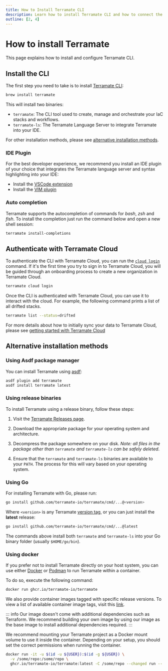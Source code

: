 ```yaml
---
title: How to Install Terramate CLI
description: Learn how to install Terramate CLI and how to connect the CLI to Terramate Cloud.
outline: [2, 4]
---
```


# How to install Terramate

This page explains how to install and configure Terramate CLI.

## Install the CLI

The first step you need to take is to install [Terramate CLI](https://github.com/terramate-io/terramate):

```sh
brew install terramate
```

This will install two binaries:

- `terramate`: The CLI tool used to create, manage and orchestrate your IaC stacks and workflows.
- `terramate-ls`: The Terramate Language Server to integrate Terramate into your IDE.

For other installation methods, please see [alternative installation methods](#alternative-installation-methods).

### IDE Plugin

For the best developer experience, we recommend you install an IDE plugin of your choice that integrates the Terramate
language server and syntax highlighting into your IDE:

- Install the [VSCode extension](https://marketplace.visualstudio.com/items?itemName=Mineiros.terramate#review-details)
- Install the [VIM plugin](https://terramate.io/rethinking-iac/announcing-terramate-vim-plugin/)

### Auto completion

Terramate supports the autocompletion of commands for _bash_, _zsh_ and _fish_. To
install the completion just run the command below and open a new shell session:

```sh
terramate install-completions
```

## Authenticate with Terramate Cloud

To authenticate the CLI with Terramate Cloud, you can run the [`cloud login`](./cmdline/cloud/cloud-info.md) command.
If it's the first time you try to sign in to Terramate Cloud, you will be guided through an onboarding process to create
a new organization in Terramate Cloud.

```sh
terramate cloud login
```

Once the CLI is authenticated with Terramate Cloud, you can use it to interact with the cloud. For example, the following
command prints a list of all drifted stacks.

```sh
terramate list --status=drifted
```

For more details about how to initially sync your data to Terramate Cloud, please see
[getting started with Terramate Cloud](../cloud/on-boarding/index.md#connect-terramate-cli-to-terramate-cloud)

## Alternative installation methods

### Using Asdf package manager

You can install Terramate using [asdf](https://asdf-vm.com/):

```sh
asdf plugin add terramate
asdf install terramate latest
```

### Using release binaries

To install Terramate using a release binary, follow these steps:

1. Visit the [Terramate Releases page](https://github.com/terramate-io/terramate/releases).

2. Download the appropriate package for your operating system and architecture.

3. Decompress the package somewhere on your disk. _Note: all files in the package other than `terramate` and `terramate-ls` can be safely deleted_.

4. Ensure that the `terramate` and `terramate-ls` binaries are available to your `PATH`.
   The process for this will vary based on your operating system.

### Using Go

For installing Terramate with Go, please run:

```sh
go install github.com/terramate-io/terramate/cmd/...@<version>
```

Where `<version>` is any Terramate [version tag](https://github.com/terramate-io/terramate/tags),
or you can just install the **latest** release:

```sh
go install github.com/terramate-io/terramate/cmd/...@latest
```

The commands above install both `terramate` and `terramate-ls` into
your Go binary folder (usually `$HOME/go/bin`).

### Using docker

If you prefer not to install Terramate directly on your host system,
you can use either [Docker](https://www.docker.com/) or [Podman](https://podman.io/) to run Terramate within a container.

To do so, execute the following command:

```sh
docker run ghcr.io/terramate-io/terramate
```

We also provide container images tagged with specific release versions.
To view a list of available container image tags, visit this [link](https://github.com/terramate-io/terramate/pkgs/container/terramate/versions).

::: info
Our image doesn't come with additional dependencies such as Terraform. We recommend
building your own image by using our image as the base image to install additional
dependencies required.
:::

We recommend mounting your Terramate project as a Docker mount volume to use it inside the container.
Depending on your setup, you should set the correct permissions when running the container.

```sh
docker run -it -u $(id -u ${USER}):$(id -g ${USER}) \
  -v /some/repo:/some/repo \
  ghcr.io/terramate-io/terramate:latest -C /some/repo --changed run -- cmd
```
